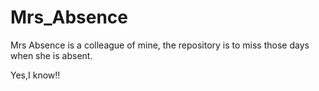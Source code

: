 # Mrs_Absence
Mrs Absence is a colleague of mine, the repository is to miss those days when she is absent.

Yes,I know!!
